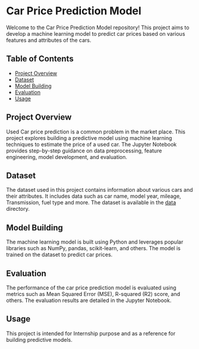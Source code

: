 # Car Price Prediction Model

Welcome to the Car Price Prediction Model repository! This project aims to develop a machine learning model to predict car prices based on various features and attributes of the cars.

## Table of Contents

- [Project Overview](#project-overview)
- [Dataset](#dataset)
- [Model Building](#model-building)
- [Evaluation](#evaluation)
- [Usage](#usage)

## Project Overview

Used Car price prediction is a common problem in the market place. This project explores building a predictive model using machine learning techniques to estimate the price of a used car. The Jupyter Notebook provides step-by-step guidance on data preprocessing, feature engineering, model development, and evaluation.

## Dataset

The dataset used in this project contains information about various cars and their attributes. It includes data such as car name, model year, mileage, Transmission, fuel type and more. The dataset is available in the [data](https://www.kaggle.com/datasets/vijayaadithyanvg/car-price-predictionused-cars) directory.

## Model Building
The machine learning model is built using Python and leverages popular libraries such as NumPy, pandas, scikit-learn, and others. The model is trained on the dataset to predict car prices.

## Evaluation
The performance of the car price prediction model is evaluated using metrics such as Mean Squared Error (MSE), R-squared (R2) score, and others. The evaluation results are detailed in the Jupyter Notebook.

## Usage
This project is intended for Internship purpose and as a reference for building predictive models.

